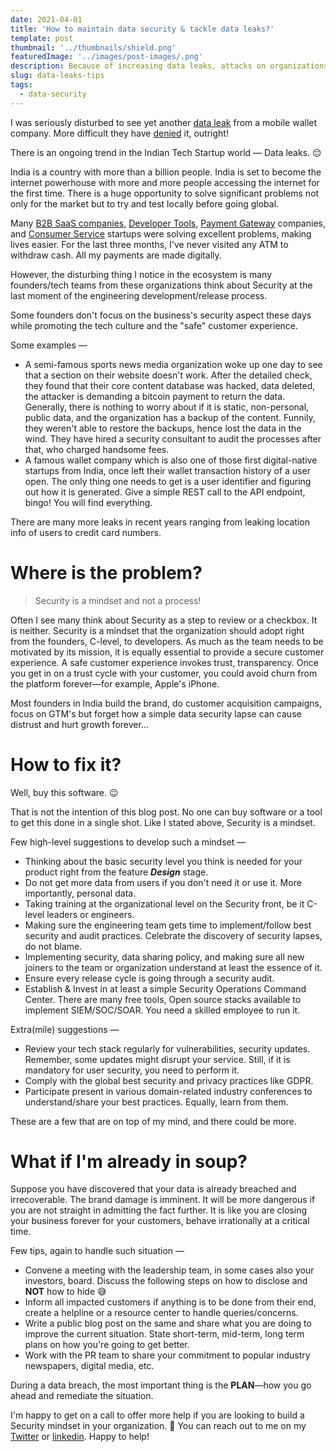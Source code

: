 ```yaml
---
date: 2021-04-01
title: 'How to maintain data security & tackle data leaks?'
template: post
thumbnail: '../thumbnails/shield.png'
featuredImage: '../images/post-images/.png'
description: Because of increasing data leaks, attacks on organizations by nation-state actors, data security is essential. This article gives an overview of processes one needs to establish, talks about what is at stake. 
slug: data-leaks-tips
tags:
  - data-security
---
```


I was seriously disturbed to see yet another [data leak](https://www.businesstoday.in/current/corporate/hackers-allege-data-35-million-mobikwik-users-up-for-sale-on-dark-web-company-junks-claims/story/435196.html) from a mobile wallet company. More difficult they have [denied](https://twitter.com/MobiKwik/status/1367489330902675463?s=20) it, outright! 

There is an ongoing trend in the Indian Tech Startup world — Data leaks. 😔

India is a country with more than a billion people. India is set to become the internet powerhouse with more and more people accessing the internet for the first time. There is a huge opportunity to solve significant problems not only for the market but to try and test locally before going global. 

Many [B2B SaaS companies](https://www.freshworks.com/), [Developer Tools](https://postman.com), [Payment Gateway](https://razorpay.com) companies, and [Consumer Service](https://dunzo.in) startups were solving excellent problems, making lives easier. For the last three months, I've never visited any ATM to withdraw cash. All my payments are made digitally.


However, the disturbing thing I notice in the ecosystem is many founders/tech teams from these organizations think about Security at the last moment of the engineering development/release process. 

Some founders don't focus on the business's security aspect these days while promoting the tech culture and the "safe" customer experience. 

Some examples —

- A semi-famous sports news media organization woke up one day to see that a section on their website doesn't work. After the detailed check, they found that their core content database was hacked, data deleted, the attacker is demanding a bitcoin payment to return the data. Generally, there is nothing to worry about if it is static, non-personal, public data, and the organization has a backup of the content. Funnily, they weren't able to restore the backups, hence lost the data in the wind. They have hired a security consultant to audit the processes after that, who charged handsome fees.
- A famous wallet company which is also one of those first digital-native startups from India, once left their wallet transaction history of a user open. The only thing one needs to get is a user identifier and figuring out how it is generated. Give a simple REST call to the API endpoint, bingo! You will find everything.

There are many more leaks in recent years ranging from leaking location info of users to credit card numbers. 

# Where is the problem?

> Security is a mindset and not a process!

Often I see many think about Security as a step to review or a checkbox. It is neither. Security is a mindset that the organization should adopt right from the founders, C-level, to developers. As much as the team needs to be motivated by its mission, it is equally essential to provide a secure customer experience. A safe customer experience invokes trust, transparency. Once you get in on a trust cycle with your customer, you could avoid churn from the platform forever—for example, Apple's iPhone.

Most founders in India build the brand, do customer acquisition campaigns, focus on GTM's but forget how a simple data security lapse can cause distrust and hurt growth forever... 

# How to fix it?

Well, buy this software. 😉

That is not the intention of this blog post. No one can buy software or a tool to get this done in a single shot. Like I stated above, Security is a mindset. 

Few high-level suggestions to develop such a mindset —

- Thinking about the basic security level you think is needed for your product right from the feature ***Design*** stage.
- Do not get more data from users if you don't need it or use it. More importantly, personal data.
- Taking training at the organizational level on the Security front, be it C-level leaders or engineers.
- Making sure the engineering team gets time to implement/follow best security and audit practices. Celebrate the discovery of security lapses, do not blame.
- Implementing security, data sharing policy, and making sure all new joiners to the team or organization understand at least the essence of it.
- Ensure every release cycle is going through a security audit.
- Establish & Invest in at least a simple Security Operations Command Center. There are many free tools, Open source stacks available to implement SIEM/SOC/SOAR. You need a skilled employee to run it.

Extra(mile) suggestions —

- Review your tech stack regularly for vulnerabilities, security updates. Remember, some updates might disrupt your service. Still, if it is mandatory for user security, you need to perform it.
- Comply with the global best security and privacy practices like GDPR.
- Participate present in various domain-related industry conferences to understand/share your best practices. Equally, learn from them.

These are a few that are on top of my mind, and there could be more.

# What if I'm already in soup?

Suppose you have discovered that your data is already breached and irrecoverable. The brand damage is imminent. It will be more dangerous if you are not straight in admitting the fact further. It is like you are closing your business forever for your customers, behave irrationally at a critical time.

Few tips, again to handle such situation — 

- Convene a meeting with the leadership team, in some cases also your investors, board. Discuss the following steps on how to disclose and **NOT** how to hide 😅
- Inform all impacted customers if anything is to be done from their end, create a helpline or a resource center to handle queries/concerns.
- Write a public blog post on the same and share what you are doing to improve the current situation. State short-term, mid-term, long term plans on how you're going to get better.
- Work with the PR team to share your commitment to popular industry newspapers, digital media, etc.

 During a data breach, the most important thing is the **PLAN**—how you go ahead and remediate the situation. 

I'm happy to get on a call to offer more help if you are looking to build a Security mindset in your organization. 🙂  You can reach out to me on my [Twitter](http://twitter.com/aravindputrevu) or [linkedin](https://linkedin.com/in/aravindputrevu). Happy to help!

